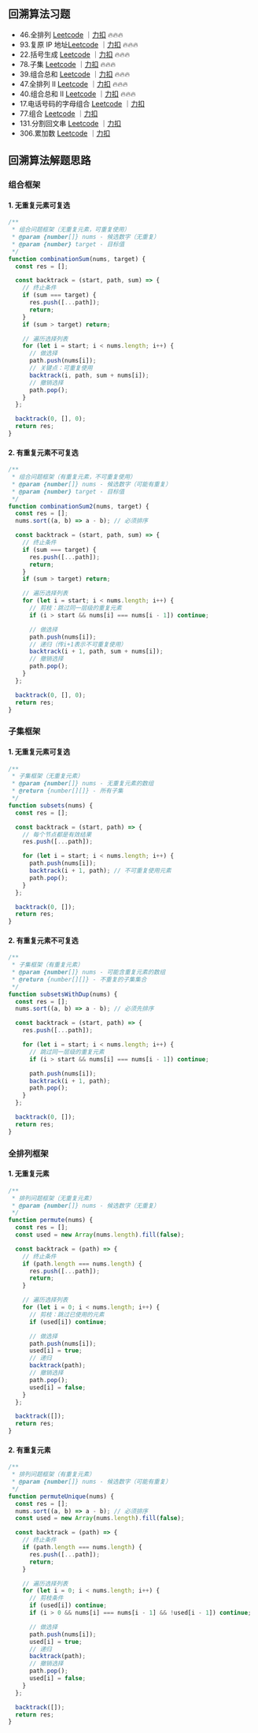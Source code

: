 ## 回溯算法习题

- 46.全排列 [Leetcode](https://leetcode.com/problems/permutations/) ｜[力扣](https://leetcode.cn/problems/permutations/description/) 🔥🔥🔥
- 93.复原 IP 地址[Leetcode](https://leetcode.com/problems/restore-ip-addresses/) ｜[力扣](https://leetcode.cn/problems/restore-ip-addresses/description/) 🔥🔥🔥
- 22.括号生成 [Leetcode](https://leetcode.com/problems/generate-parentheses/description/) ｜[力扣](https://leetcode.cn/problems/generate-parentheses/description/) 🔥🔥🔥
- 78.子集 [Leetcode](https://leetcode.com/problems/subsets/) ｜[力扣](https://leetcode.cn/problems/subsets/description/) 🔥🔥🔥
- 39.组合总和 [Leetcode](https://leetcode.com/problems/combination-sum/description/) ｜[力扣](https://leetcode.cn/problems/combination-sum/description/) 🔥🔥🔥
- 47.全排列 II [Leetcode](https://leetcode.com/problems/permutations-ii/description/) ｜[力扣](https://leetcode.cn/problems/permutations-ii/description/) 🔥🔥🔥
- 40.组合总和 II [Leetcode](https://leetcode.com/problems/combination-sum-ii/) ｜[力扣](https://leetcode.cn/problems/combination-sum-ii/description/) 🔥🔥🔥
- 17.电话号码的字母组合 [Leetcode](https://leetcode.com/problems/letter-combinations-of-a-phone-number/description/) ｜[力扣](https://leetcode.cn/problems/letter-combinations-of-a-phone-number/description/)
- 77.组合 [Leetcode](https://leetcode.com/problems/combinations/description/) ｜[力扣](https://leetcode.cn/problems/combinations/description/)
- 131.分割回文串 [Leetcode](https://leetcode.com/problems/palindrome-partitioning/description/) ｜[力扣](https://leetcode.cn/problems/palindrome-partitioning/description/)
- 306.累加数 [Leetcode](https://leetcode.com/problems/additive-number/) ｜[力扣](https://leetcode.cn/problems/additive-number/description/)

## 回溯算法解题思路

### 组合框架

#### 1. 无重复元素可复选

```js
/**
 * 组合问题框架（无重复元素，可重复使用）
 * @param {number[]} nums - 候选数字（无重复）
 * @param {number} target - 目标值
 */
function combinationSum(nums, target) {
  const res = [];

  const backtrack = (start, path, sum) => {
    // 终止条件
    if (sum === target) {
      res.push([...path]);
      return;
    }
    if (sum > target) return;

    // 遍历选择列表
    for (let i = start; i < nums.length; i++) {
      // 做选择
      path.push(nums[i]);
      // 关键点：可重复使用
      backtrack(i, path, sum + nums[i]);
      // 撤销选择
      path.pop();
    }
  };

  backtrack(0, [], 0);
  return res;
}
```

#### 2. 有重复元素不可复选

```js
/**
 * 组合问题框架（有重复元素，不可重复使用）
 * @param {number[]} nums - 候选数字（可能有重复）
 * @param {number} target - 目标值
 */
function combinationSum2(nums, target) {
  const res = [];
  nums.sort((a, b) => a - b); // 必须排序

  const backtrack = (start, path, sum) => {
    // 终止条件
    if (sum === target) {
      res.push([...path]);
      return;
    }
    if (sum > target) return;

    // 遍历选择列表
    for (let i = start; i < nums.length; i++) {
      // 剪枝：跳过同一层级的重复元素
      if (i > start && nums[i] === nums[i - 1]) continue;

      // 做选择
      path.push(nums[i]);
      // 递归（传i+1表示不可重复使用）
      backtrack(i + 1, path, sum + nums[i]);
      // 撤销选择
      path.pop();
    }
  };

  backtrack(0, [], 0);
  return res;
}
```

### 子集框架

#### 1. 无重复元素可复选

```js
/**
 * 子集框架（无重复元素）
 * @param {number[]} nums - 无重复元素的数组
 * @return {number[][]} - 所有子集
 */
function subsets(nums) {
  const res = [];

  const backtrack = (start, path) => {
    // 每个节点都是有效结果
    res.push([...path]);

    for (let i = start; i < nums.length; i++) {
      path.push(nums[i]);
      backtrack(i + 1, path); // 不可重复使用元素
      path.pop();
    }
  };

  backtrack(0, []);
  return res;
}
```

#### 2. 有重复元素不可复选

```js
/**
 * 子集框架（有重复元素）
 * @param {number[]} nums - 可能含重复元素的数组
 * @return {number[][]} - 不重复的子集集合
 */
function subsetsWithDup(nums) {
  const res = [];
  nums.sort((a, b) => a - b); // 必须先排序

  const backtrack = (start, path) => {
    res.push([...path]);

    for (let i = start; i < nums.length; i++) {
      // 跳过同一层级的重复元素
      if (i > start && nums[i] === nums[i - 1]) continue;

      path.push(nums[i]);
      backtrack(i + 1, path);
      path.pop();
    }
  };

  backtrack(0, []);
  return res;
}
```

### 全排列框架

#### 1. 无重复元素

```js
/**
 * 排列问题框架（无重复元素）
 * @param {number[]} nums - 候选数字（无重复）
 */
function permute(nums) {
  const res = [];
  const used = new Array(nums.length).fill(false);

  const backtrack = (path) => {
    // 终止条件
    if (path.length === nums.length) {
      res.push([...path]);
      return;
    }

    // 遍历选择列表
    for (let i = 0; i < nums.length; i++) {
      // 剪枝：跳过已使用的元素
      if (used[i]) continue;

      // 做选择
      path.push(nums[i]);
      used[i] = true;
      // 递归
      backtrack(path);
      // 撤销选择
      path.pop();
      used[i] = false;
    }
  };

  backtrack([]);
  return res;
}
```

#### 2. 有重复元素

```js
/**
 * 排列问题框架（有重复元素）
 * @param {number[]} nums - 候选数字（可能有重复）
 */
function permuteUnique(nums) {
  const res = [];
  nums.sort((a, b) => a - b); // 必须排序
  const used = new Array(nums.length).fill(false);

  const backtrack = (path) => {
    // 终止条件
    if (path.length === nums.length) {
      res.push([...path]);
      return;
    }

    // 遍历选择列表
    for (let i = 0; i < nums.length; i++) {
      // 剪枝条件
      if (used[i]) continue;
      if (i > 0 && nums[i] === nums[i - 1] && !used[i - 1]) continue;

      // 做选择
      path.push(nums[i]);
      used[i] = true;
      // 递归
      backtrack(path);
      // 撤销选择
      path.pop();
      used[i] = false;
    }
  };

  backtrack([]);
  return res;
}
```
